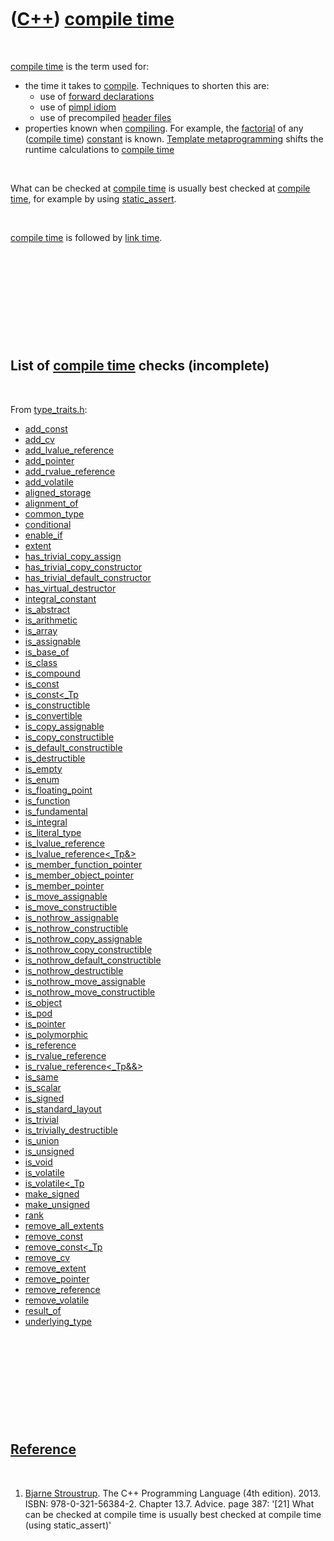 
 

 

 

 

 

([C++](Cpp.md)) [compile time](CppCompileTime.md)
===================================================

 

[compile time](CppCompileTime.md) is the term used for:

-   the time it takes to [compile](CppCompiler.md). Techniques to
    shorten this are:
    -   use of [forward declarations](CppForwardDeclaration.md)
    -   use of [pimpl idiom](CppPimpl.md)
    -   use of precompiled [header files](CppHeaderFile.md)
-   properties known when [compiling](CppCompiler.md). For example, the
    [factorial](CppFactorial.md) of any ([compile
    time](CppCompileTime.md)) [constant](CppConst.md) is known.
    [Template metaprogramming](CppTemplateMetaprogramming.md) shifts
    the runtime calculations to [compile time](CppCompileTime.md)

 

What can be checked at [compile time](CppCompileTime.md) is usually
best checked at [compile time](CppCompileTime.md), for example by using
[static\_assert](CppStatic_assert.md).

 

[compile time](CppCompileTime.md) is followed by [link
time](CppLinkTime.md).

 

 

 

 

 

List of [compile time](CppCompileTime.md) checks (incomplete)
--------------------------------------------------------------

 

From [type\_traits.h](CppType_traitsH.md):

-   [add\_const](CppAdd_const.md)
-   [add\_cv](CppAdd_cv.md)
-   [add\_lvalue\_reference](CppAdd_lvalue_reference.md)
-   [add\_pointer](CppAdd_pointer.md)
-   [add\_rvalue\_reference](CppAdd_rvalue_reference.md)
-   [add\_volatile](CppAdd_volatile.md)
-   [aligned\_storage](CppAligned_storage.md)
-   [alignment\_of](CppAlignment_of.md)
-   [common\_type](CppCommon_type.md)
-   [conditional](CppConditional.md)
-   [enable\_if](CppEnable_if.md)
-   [extent](CppExtent.md)
-   [has\_trivial\_copy\_assign](CppHas_trivial_copy_assign.md)
-   [has\_trivial\_copy\_constructor](CppHas_trivial_copy_constructor.md)
-   [has\_trivial\_default\_constructor](CppHas_trivial_default_constructor.md)
-   [has\_virtual\_destructor](CppHas_virtual_destructor.md)
-   [integral\_constant](CppIntegral_constant.md)
-   [is\_abstract](CppIs_abstract.md)
-   [is\_arithmetic](CppIs_arithmetic.md)
-   [is\_array](CppIs_array.md)
-   [is\_assignable](CppIs_assignable.md)
-   [is\_base\_of](CppIs_base_of.md)
-   [is\_class](CppIs_class.md)
-   [is\_compound](CppIs_compound.md)
-   [is\_const](CppIs_const.md)
-   [is\_const&lt;\_Tp](CppIs_const%3C_Tp.md)
-   [is\_constructible](CppIs_constructible.md)
-   [is\_convertible](CppIs_convertible.md)
-   [is\_copy\_assignable](CppIs_copy_assignable.md)
-   [is\_copy\_constructible](CppIs_copy_constructible.md)
-   [is\_default\_constructible](CppIs_default_constructible.md)
-   [is\_destructible](CppIs_destructible.md)
-   [is\_empty](CppIs_empty.md)
-   [is\_enum](CppIs_enum.md)
-   [is\_floating\_point](CppIs_floating_point.md)
-   [is\_function](CppIs_function.md)
-   [is\_fundamental](CppIs_fundamental.md)
-   [is\_integral](CppIs_integral.md)
-   [is\_literal\_type](CppIs_literal_type.md)
-   [is\_lvalue\_reference](CppIs_lvalue_reference.md)
-   [is\_lvalue\_reference&lt;\_Tp&&gt;](CppIs_lvalue_reference%3C_Tp&%3E.md)
-   [is\_member\_function\_pointer](CppIs_member_function_pointer.md)
-   [is\_member\_object\_pointer](CppIs_member_object_pointer.md)
-   [is\_member\_pointer](CppIs_member_pointer.md)
-   [is\_move\_assignable](CppIs_move_assignable.md)
-   [is\_move\_constructible](CppIs_move_constructible.md)
-   [is\_nothrow\_assignable](CppIs_nothrow_assignable.md)
-   [is\_nothrow\_constructible](CppIs_nothrow_constructible.md)
-   [is\_nothrow\_copy\_assignable](CppIs_nothrow_copy_assignable.md)
-   [is\_nothrow\_copy\_constructible](CppIs_nothrow_copy_constructible.md)
-   [is\_nothrow\_default\_constructible](CppIs_nothrow_default_constructible.md)
-   [is\_nothrow\_destructible](CppIs_nothrow_destructible.md)
-   [is\_nothrow\_move\_assignable](CppIs_nothrow_move_assignable.md)
-   [is\_nothrow\_move\_constructible](CppIs_nothrow_move_constructible.md)
-   [is\_object](CppIs_object.md)
-   [is\_pod](CppIs_pod.md)
-   [is\_pointer](CppIs_pointer.md)
-   [is\_polymorphic](CppIs_polymorphic.md)
-   [is\_reference](CppIs_reference.md)
-   [is\_rvalue\_reference](CppIs_rvalue_reference.md)
-   [is\_rvalue\_reference&lt;\_Tp&&&gt;](CppIs_rvalue_reference%3C_Tp&&%3E.md)
-   [is\_same](CppIs_same.md)
-   [is\_scalar](CppIs_scalar.md)
-   [is\_signed](CppIs_signed.md)
-   [is\_standard\_layout](CppIs_standard_layout.md)
-   [is\_trivial](CppIs_trivial.md)
-   [is\_trivially\_destructible](CppIs_trivially_destructible.md)
-   [is\_union](CppIs_union.md)
-   [is\_unsigned](CppIs_unsigned.md)
-   [is\_void](CppIs_void.md)
-   [is\_volatile](CppIs_volatile.md)
-   [is\_volatile&lt;\_Tp](CppIs_volatile%3C_Tp.md)
-   [make\_signed](CppMake_signed.md)
-   [make\_unsigned](CppMake_unsigned.md)
-   [rank](CppRank.md)
-   [remove\_all\_extents](CppRemove_all_extents.md)
-   [remove\_const](CppRemove_const.md)
-   [remove\_const&lt;\_Tp](CppRemove_const%3C_Tp.md)
-   [remove\_cv](CppRemove_cv.md)
-   [remove\_extent](CppRemove_extent.md)
-   [remove\_pointer](CppRemove_pointer.md)
-   [remove\_reference](CppRemove_reference.md)
-   [remove\_volatile](CppRemove_volatile.md)
-   [result\_of](CppResult_of.md)
-   [underlying\_type](CppUnderlying_type.md)

 

 

 

 

 

[Reference](CppReferences.md)
------------------------------

 

1.  [Bjarne Stroustrup](CppBjarneStroustrup.md). The C++ Programming
    Language (4th edition). 2013. ISBN: 978-0-321-56384-2. Chapter 13.7.
    Advice. page 387: '\[21\] What can be checked at compile time is
    usually best checked at compile time (using static\_assert)'

 

 

 

 

 

 

